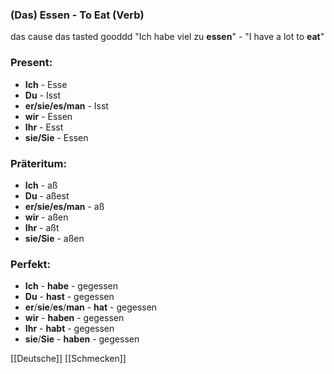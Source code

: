 ### (Das) Essen - To Eat   (Verb)

das cause das tasted gooddd
"Ich habe viel zu **essen**" - "I have a lot to **eat**"

### Present:
* **Ich** - Esse
* **Du** - Isst
* **er/sie/es/man** - Isst
* **wir** - Essen
* **Ihr** - Esst
* **sie/Sie** - Essen


### Präteritum:
* **Ich** - aß
* **Du** - aßest
* **er/sie/es/man** - aß
* **wir** - aßen
* **Ihr** - aßt
* **sie/Sie** - aßen



### Perfekt:
* **Ich** - **habe** - gegessen
* **Du** - **hast** - gegessen
* **er**/**sie**/**es**/**man** - **hat** - gegessen
* **wir** - **haben** - gegessen
* **Ihr** - **habt** - gegessen
* **sie**/**Sie** - **haben** - gegessen



[[Deutsche]]
[[Schmecken]]